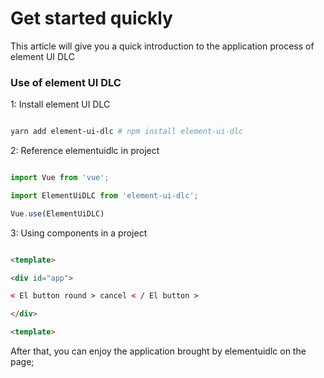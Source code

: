 # Get started quickly

This article will give you a quick introduction to the application process of element UI DLC

### Use of element UI DLC

1: Install element UI DLC

```sh

yarn add element-ui-dlc # npm install element-ui-dlc

```

2: Reference elementuidlc in project

```javascript

import Vue from 'vue';

import ElementUiDLC from 'element-ui-dlc';

Vue.use(ElementUiDLC)

```

3: Using components in a project

```html

<template>

<div id="app">

< El button round > cancel < / El button >

</div>

<template>

```

After that, you can enjoy the application brought by elementuidlc on the page;
